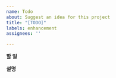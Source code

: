 ```yaml
---
name: Todo
about: Suggest an idea for this project
title: "[TODO]"
labels: enhancement
assignees: ''

---
```


**할 일**

**설명**
